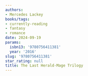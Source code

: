 ```yaml
---
authors:
- Mercedes Lackey
books/tags:
- currently-reading
- fantasy
- romance
date: 2024-09-19
params:
  isbn13: '9780756411381'
  year: '2016'
slug: '9780756411381'
star_rating: null
title: The Last Herald-Mage Trilogy
---
```



<!--more-->